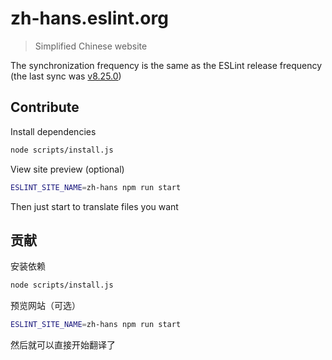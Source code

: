 # zh-hans.eslint.org

> Simplified Chinese website

The synchronization frequency is the same as the ESLint release frequency (the last sync was [v8.25.0](https://github.com/eslint/eslint/tree/v8.25.0))

## Contribute

Install dependencies

```sh
node scripts/install.js
```

View site preview (optional)

```sh
ESLINT_SITE_NAME=zh-hans npm run start
```

Then just start to translate files you want

## 贡献

安装依赖

```sh
node scripts/install.js
```

预览网站（可选）

```sh
ESLINT_SITE_NAME=zh-hans npm run start
```

然后就可以直接开始翻译了
